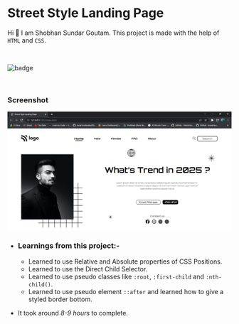 # Street Style Landing Page

Hi 👋 I am Shobhan Sundar Goutam. This project is made with the help of `HTML` and `CSS`.

<br>

![badge](https://img.shields.io/badge/HTML-CSS-blue)

<br>

### Screenshot

![Project-1 Screenshot](./project-1.png)

- ### Learnings from this project:-

  - Learned to use Relative and Absolute properties of CSS Positions.
  - Learned to use the Direct Child Selector.
  - Learned to use pseudo classes like `:root`, `:first-child` and `:nth-child()`.
  - Learned to use pseudo element `::after` and learned how to give a styled border bottom.

- It took around _8-9 hours_ to complete.
